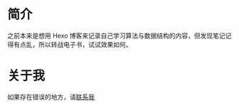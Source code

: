
# 简介

之前本来是想用 Hexo 博客来记录自己学习算法与数据结构的内容，但发现笔记记得有点乱，所以转战电子书，试试效果如何。

# 关于我

如果存在错误的地方，请[联系我](mailto:h_hg@qq.com)